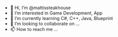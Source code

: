 - 👋 Hi, I’m @mattissteakhouse
- 👀 I’m interested in Game Development, App
- 🌱 I’m currently learning C#, C++, Java, Blueprint
- 💞️ I’m looking to collaborate on ...
- 📫 How to reach me ...

<!---
mattissteakhouse/mattissteakhouse is a ✨ special ✨ repository because its `README.md` (this file) appears on your GitHub profile.
You can click the Preview link to take a look at your changes.
--->
